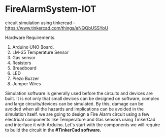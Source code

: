# FireAlarmSystem-IOT
circuit simulation using tinkercad -https://www.tinkercad.com/things/eNQQbUSSYpU


Hardware Requirements.
1.  Arduino UNO Board.
2.  LM-35 Temperature Sensor
3.   Gas sensor
4.    Resistors
5.  Breadboard
6.   LED
7.  Piezo Buzzer
8.  Jumper Wires
   
Simulation software is generally used before the circuits and devices are built. It is not only that small devices can be designed on software, complex and large circuits/devices can be simulated. By this, damage can be avoided when all the hazards and implications can be avoided in the simulation itself.
we are going to design a Fire Alarm circuit using a few electrical components like Temperature and  Gas sensors using TinkerCad and interface it with Arduino. Let's start with the components we will require to build the circuit in the **#TinkerCad software.**


